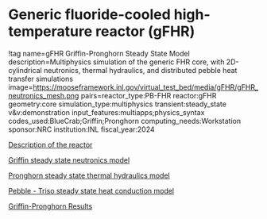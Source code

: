 # Generic fluoride-cooled high-temperature reactor (gFHR)

!tag name=gFHR Griffin-Pronghorn Steady State Model
     description=Multiphysics simulation of the generic FHR core, with 2D-cylindrical neutronics, thermal hydraulics, and distributed pebble heat transfer simulations
     image=https://mooseframework.inl.gov/virtual_test_bed/media/gFHR/gFHR_neutronics_mesh.png
     pairs=reactor_type:PB-FHR
           reactor:gFHR
           geometry:core
           simulation_type:multiphysics
           transient:steady_state
           v&v:demonstration
           input_features:multiapps;physics_syntax
           codes_used:BlueCrab;Griffin;Pronghorn
           computing_needs:Workstation
           sponsor:NRC
           institution:INL
           fiscal_year:2024

[Description of the reactor](pbfhr/g_fhr/reactor_description.md)

[Griffin steady state neutronics model](pbfhr/g_fhr/griffin.md)

[Pronghorn steady state thermal hydraulics model](pbfhr/g_fhr/pronghorn.md)

[Pebble - Triso steady state heat conduction model](pbfhr/g_fhr/pebble_triso.md)

[Griffin-Pronghorn Results](pbfhr/g_fhr/griffin_pgh_results.md)
